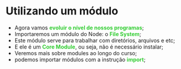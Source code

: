 # Utilizando um módulo

- Agora vamos <font color="#32CD32">**evoluir o nível de nossos programas**</font>;
- Importaremos um módulo do Node: o <font color="#32CD32">**File System**</font>;
- Este módulo serve para trabalhar com diretórios, arquivos e etc;
- E ele é um <font color="#32CD32">**Core Module**</font>, ou seja, não é necessário instalar;
- Veremos mais sobre modules ao longo do curso;
- podemos importar módulos com a instrução <font color="#32CD32">**import**</font>;
